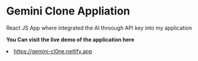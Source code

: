 <h1>Gemini Clone Appliation</h1>
<p></p>React JS App where integrated the AI throough API key into my application</p>

<b>You Can visit the live demo of the application here</b><li>https://gemini-cl0ne.netlify.app</li>
